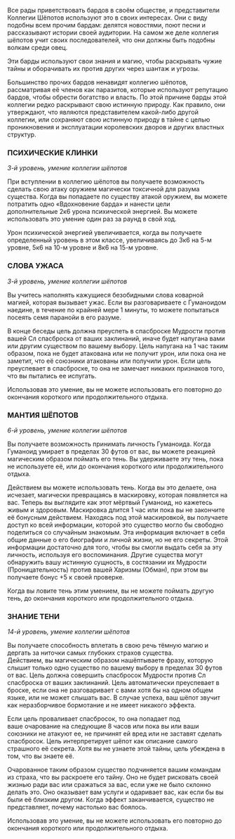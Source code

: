 Все рады приветствовать бардов в своём обществе, и представители Коллегии Шёпотов используют это в своих интересах. Они с виду подобны всем прочим бардам: делятся новостями, поют песни и рассказывают истории своей аудитории. На самом же деле коллегия шёпотов учит своих последователей, что они должны быть подобны волкам среди овец.

Эти барды используют свои знания и магию, чтобы раскрывать чужие тайны и оборачивать их против других через шантаж и угрозы.

Большинство прочих бардов ненавидят коллегию шёпотов, рассматривая её членов как паразитов, которые используют репутацию бардов, чтобы обрести богатство и власть. По этой причине барды этой коллегии редко раскрывают свою истинную природу. Как правило, они утверждают, что являются представителем какой-либо другой коллегии, или сохраняют свою истинную природу в тайне с целью проникновения и эксплуатации королевских дворов и других властных структур.

### ПСИХИЧЕСКИЕ КЛИНКИ

_3-й уровень, умение коллегии шёпотов_

При вступлении в коллегию шёпотов вы получаете возможность сделать свою атаку оружием магически токсичной для разума существа. Когда вы попадаете по существу атакой оружием, вы можете потратить одно «Вдохновение барда» и нанести цели дополнительные 2к6 урона психической энергией. Вы можете использовать это умение один раз за раунд в свой ход.

Урон психической энергией увеличивается, когда вы получаете определенный уровень в этом классе, увеличиваясь до 3к6 на 5-м уровне, 5к6 на 10-м уровне и 8к6 на 15-м уровне.  

### СЛОВА УЖАСА

_3-й уровень, умение коллегии шёпотов_

Вы учитесь наполнять кажущиеся безобидными слова коварной магией, которая вызывает ужас. Если вы разговариваете с Гуманоидом наедине, в течение по крайней мере 1 минуты, то можете попытаться посеять семя паранойи в его разуме.

В конце беседы цель должна преуспеть в спасброске Мудрости против вашей Сл спасброска от ваших заклинаний, иначе будет напугана вами или другим существом по вашему выбору. Цель напугана на 1 час таким образом, пока не будет атакована или не получит урон, или пока она не заметит, что её союзники атакованы или получили урон. Если цель преуспевает в спасброске, то она не замечает никаких признаков того, что вы пытались ее испугать.

Использовав это умение, вы не можете использовать его повторно до окончания короткого или продолжительного отдыха.  
  
### МАНТИЯ ШЁПОТОВ

_6-й уровень, умение коллегии шёпотов_

Вы получаете возможность принимать личность Гуманоида. Когда Гуманоид умирает в пределах 30 футов от вас, вы можете реакцией магическим образом поймать его тень. Вы удерживаете эту тень, пока не используете её, или до окончания короткого или продолжительного отдыха.

Действием вы можете использовать тень. Когда вы это делаете, она исчезает, магически превращаясь в маскировку, которая появляется на вас. Теперь вы выглядите как этот мёртвый Гуманоид, но кажетесь живым и здоровым. Маскировка длится 1 час или пока вы не закончите её бонусным действием. Находясь под этой маскировкой, вы получаете доступ ко всей информации, которой это существо могло бы свободно поделиться со случайным знакомым. Эта информация включает в себя общие данные о его биографии и личной жизни, но не его секреты. Этой информации достаточно для того, чтобы вы смогли выдать себя за эту личность, используя его воспоминания. Другие существа могут обнаружить вашу истинную сущность, в состязании их Мудрости (Проницательность) против вашей Харизмы (Обман), при этом вы получаете бонус +5 к своей проверке.

Когда вы ловите тень этим умением, вы не можете поймать другую тень, до окончания короткого или продолжительного отдыха.  

### ЗНАНИЕ ТЕНИ

_14-й уровень, умение коллегии шёпотов_

Вы получаете способность вплетать в свою речь тёмную магию и дергать за ниточки самых глубоких страхов существа.  
Действием, вы магическим образом нашёптываете фразу, которую слышит только одно существо по вашему выбору в пределах 30 футов от вас. Цель должна совершить спасбросок Мудрости против Сл спасброска от ваших заклинаний. Цель автоматически преуспевает в броске, если она не разговаривает с вами хотя бы на одном общем языке, или не может слышать вас. В случае успеха, ваш шёпот звучит как неразборчивое бормотание и не имеет никакого эффекта.

Если цель проваливает спасбросок, то она попадает под ваше очарование на следующие 8 часов или пока вы или ваши союзники не атакуют ее, не причинят ей вред или не заставят сделать спасбросок. Цель интерпретирует шёпот как описание самого страшного её секрета. Хотя вы не узнаете этой тайны, цель убеждена в том, что вы знаете её.

Очарованное таким образом существо подчиняется вашим командам из страха, что вы раскроете его тайну. Оно не будет рисковать своей жизнью ради вас или сражаться за вас, если уже не было склонно делать это. Оно оказывает вам услуги и одаривает вас, как если бы вы были её близким другом. Когда эффект заканчивается, существо не представляет, почему настолько вас боялось.

Использовав это умение, вы не можете использовать его повторно до окончания короткого или продолжительного отдыха.